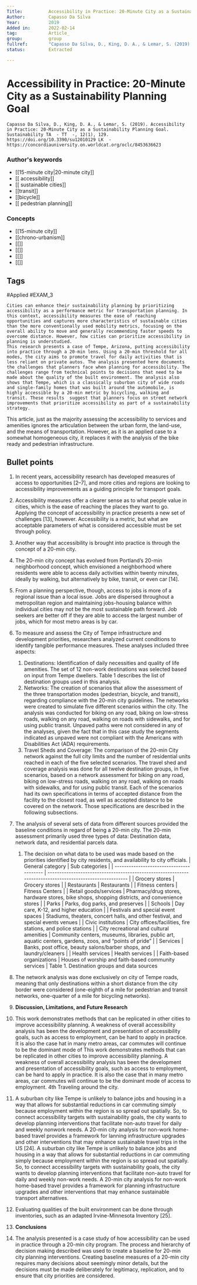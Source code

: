 ```yaml
---
Title: 			Accessibility in Practice: 20-Minute City as a Sustainability Planning Goal
Author:			Capasso Da Silva
Year:			2019
Added in:		2022-02-14
tag:			Article_
group:			group
fullref: 		"Capasso Da Silva, D., King, D. A., & Lemar, S. (2019). Accessibility in Practice: 20-Minute City as a Sustainability Planning Goal. Sustainability TA  - TT  -, 12(1), 129. https://doi.org/10.3390/su12010129 LK  - https://concordiauniversity.on.worldcat.org/oclc/8453636623"
status:			Extracted

---
```


# Accessibility in Practice: 20-Minute City as a Sustainability Planning Goal 
```ad-quote
Capasso Da Silva, D., King, D. A., & Lemar, S. (2019). Accessibility in Practice: 20-Minute City as a Sustainability Planning Goal. Sustainability TA  - TT  -, 12(1), 129. https://doi.org/10.3390/su12010129 LK  - https://concordiauniversity.on.worldcat.org/oclc/8453636623
```
### Author's keywords
- [[15-minute city|20-minute city]]
- [[ accessibility]]
- [[ sustainable cities]]
- [[transit]]
- [[bicycle]]
- [[ pedestrian planning]]

### Concepts
- [[15-minute city]]
- [[chrono-urbanism]]
- [[]]
- [[]]
- [[]]
- [[]]
## Tags
#Applied 
#EXAM_3


```ad-abstract
Cities can enhance their sustainability planning by prioritizing accessibility as a performance metric for transportation planning. In this context, accessibility measures the ease of reaching opportunities and captures more characteristics of sustainable cities than the more conventionally used mobility metrics, focusing on the overall ability to move and generally recommending faster speeds to overcome distance. However, how cities can prioritize accessibility in planning is understudied.  
This research presents a case of Tempe, Arizona, putting accessibility into practice through a 20-min lens. Using a 20-min threshold for all modes, the city aims to promote travel for daily activities that is less reliant on private autos. The analysis presented here documents the challenges that planners face when planning for accessibility. The challenges range from technical points to decisions that need to be made about the quality of the built environment. The analysis also shows that Tempe, which is a classically suburban city of wide roads and single-family homes that was built around the automobile, is highly accessible by a 20-min metric by bicycling, walking and transit. These results  suggest that planners focus on street network improvements that prioritize accessibility as part of a sustainability strategy.
```

This article, just as the majority assessing the accessibility to services and amenities  ignores the articulation between the urban form, the land-use, and the means of transportation. However, as it is an applied case to a somewhat homogeneous city, it replaces it with the analysis of the bike ready and pedestrian infrastructure. 

## Bullet points
1. In recent years, accessibility research has developed measures of access to opportunities [2–7], and more cities and regions are looking to accessibility improvements as a guiding principle for transport goals.
2. Accessibility measures offer a clearer sense as to what people value in cities, which is the ease of reaching the places they want to go. Applying the concept of accessibility in practice presents a new set of challenges [13], however. Accessibility is a metric, but what are acceptable parameters of what is considered accessible must be set through policy.
3. Another way that accessibility is brought into practice is through the concept of a 20-min city.
4. The 20-min city concept has evolved from Portland’s 20-min neighborhood concept, which envisioned a neighborhood where residents were able to access daily activities within twenty minutes, ideally by walking, but alternatively by bike, transit, or even car [14].
5. From a planning perspective, though, access to jobs is more of a regional issue than a local issue. Jobs are dispersed throughout a metropolitan region and maintaining jobs-housing balance within individual cities may not be the most sustainable path forward. Job seekers are better off if they are able to access the largest number of jobs, which for most metro areas is by car.
6. To measure and assess the City of Tempe infrastructure and development priorities, researchers analyzed current conditions to identify tangible performance measures. These analyses included three aspects:
	1. Destinations: Identification of daily necessities and quality of life amenities. The set of 12 non-work destinations was selected based on input from Tempe dwellers. Table 1 describes the list of destination groups used in this analysis.
	2.  Networks: The creation of scenarios that allow the assessment of the three transportation modes (pedestrian, bicycle, and transit), regarding compliance with the 20-min city guidelines. The networks were created to simulate five different scenarios within the city. The analysis was conducted for biking on any road, biking on low-stress roads, walking on any road, walking on roads with sidewalks, and for using public transit. Unpaved paths were not considered in any of the analyses, given the fact that in this case study the segments indicated as unpaved were not compliant with the Americans with Disabilities Act (ADA) requirements.
	3.  Travel Sheds and Coverage: The comparison of the 20-min City network against the full city limits and the number of residential units reached in each of the five selected scenarios. The travel shed and coverage analysis was done for all twelve destination groups, in five scenarios, based on a network assessment for biking on any road, biking on low-stress roads, walking on any road, walking on roads with sidewalks, and for using public transit. Each of the scenarios had its own specifications in terms of accepted distance from the facility to the closest road, as well as accepted distance to be covered on the network. Those specifications are described in the following subsections.
7. The analysis of several sets of data from different sources provided the baseline conditions in regard of being a 20-min city. The 20-min assessment primarily used three types of data: Destination data, network data, and residential parcels data.
	1.  The decision on what data to be used was made based on the priorities identified by city residents, and availability to city officials.
| General category                         | Sub categories                                                                                           |
| ---------------------------------------- | -------------------------------------------------------------------------------------------------------- |
| Grocery stores                           | Grocery stores                                                                                           |
| Restaurants                              | Restaurants                                                                                              |
| Fitness centers                          | Fitness Centers                                                                                          |
| Retail goods/services                    | Pharmacy/drug stores, hardware stores, bike shops, shopping districts, and convenience stores            |
| Parks                                    | Parks, dog parks, and preserves                                                                          |
| Schools                                  | Day care, K-12, and higher education                                                                     |
| Festivals and special event spaces       | Stadiums, theaters, concert halls, and other festival, and special events venues                         |
| Civic institutions                       | City offices/facilities, fire stations, and police stations                                              |
| City recreational and cultural amenities | Community centers, museums, libraries, public art, aquatic centers, gardens, zoos, and “points of pride” |
| Services                                 | Banks, post office, beauty salons/barber shops, and laundry/cleaners                                     |
| Health services                          | Health services                                                                                          |
| Faith-based organizations                | Houses of worship and faith-based community services                                                     |
Table 1. Destination groups and data sources

8. The network analysis was done exclusively on city of Tempe roads, meaning that only destinations within a short distance from the city border were considered (one-eighth of a mile for pedestrian and transit networks, one-quarter of a mile for bicycling networks).
9. **Discussion, Limitations, and Future Research**
10. This work demonstrates methods that can be replicated in other cities to improve accessibility planning. A weakness of overall accessibility analysis has been the development and presentation of accessibility goals, such as access to employment, can be hard to apply in practice. It is also the case hat in many metro areas, car commutes will continue to be the dominant mode of This work demonstrates methods that can be replicated in other cities to improve accessibility planning. A weakness of overall accessibility analysis has been the development and presentation of accessibility goals, such as access to employment, can be hard to apply in practice. It is also the case that in many metro areas, car commutes will continue to be the dominant mode of access to employment. 4th Traveling around the city.
11. A suburban city like Tempe is unlikely to balance jobs and housing in a way that allows for substantial reductions in car commuting simply because employment within the region is so spread out spatially. So, to connect accessibility targets with sustainability goals, the city wants to develop planning interventions that facilitate non-auto travel for daily and weekly nonwork needs. A 20-min city analysis for non-work home-based travel provides a framework for lanning infrastructure upgrades and other interventions that may enhance sustainable travel trips in the US [24]. A suburban city like Tempe is unlikely to balance jobs and housing in a way that allows for substantial reductions in car commuting simply because employment within the region is so spread out spatially. So, to connect accessibility targets with sustainability goals, the city wants to develop planning interventions that facilitate non-auto travel for daily and weekly non-work needs. A 20-min city analysis for non-work home-based travel provides a framework for planning infrastructure upgrades and other interventions that may enhance sustainable transport alternatives.
12. Evaluating qualities of the built environment can be done through inventories, such as an adapted Irvine-Minnesota Inventory [25].
13. **Conclusions**
14. The analysis presented is a case study of how accessibility can be used in practice through a 20-min city program. The process and hierarchy of decision making described was used to create a baseline for 20-min city planning interventions. Creating baseline measures of a 20-min city requires many decisions about seemingly minor details, but the decisions must be made deliberately for legitimacy, replication, and to ensure that city priorities are considered.

